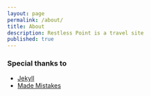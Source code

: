 ```yaml
---
layout: page
permalink: /about/
title: About
description: Restless Point is a travel site
published: true
---
```


### Special thanks to

* [Jekyll](http://jekyllrb.com)
* [Made Mistakes](http://mademistakes.com)
